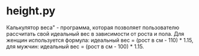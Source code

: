 # height.py

Калькулятор веса" - программа, которая позволяет пользователю рассчитать свой идеальный вес в зависимости от роста и пола. Для женщин используется формула: идеальный вес = (рост в см - 110) * 1.15, для мужчин: идеальный вес = (рост в см - 100) * 1.15.
